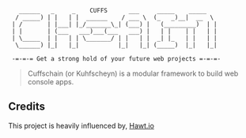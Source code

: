 ```
   ______   _     _    CUFFS      ___     _____    _____  
  / _____) | |   | |  ______    / ___ \  (_   _)__|  __  \
 | /       | |___| |_/_______\_| (___) |   (_________)  | |
 | |       | (___   ___)___(___   ___) |   | |    | |   | |
 | \_____  | |   | | \_______/ | |   | |  _| |_   | |   | |
  \______) |_|   |_|           |_|   |_| (_____)  |_|   |_|
  
 -=-=-= Get a strong hold of your future web projects =-=-=-

```

> Cuffschain (or Kuhfscheyn) is a modular framework to build web console apps.

## Credits

This project is heavily influenced by, [Hawt.io](http://hawt.io/)
